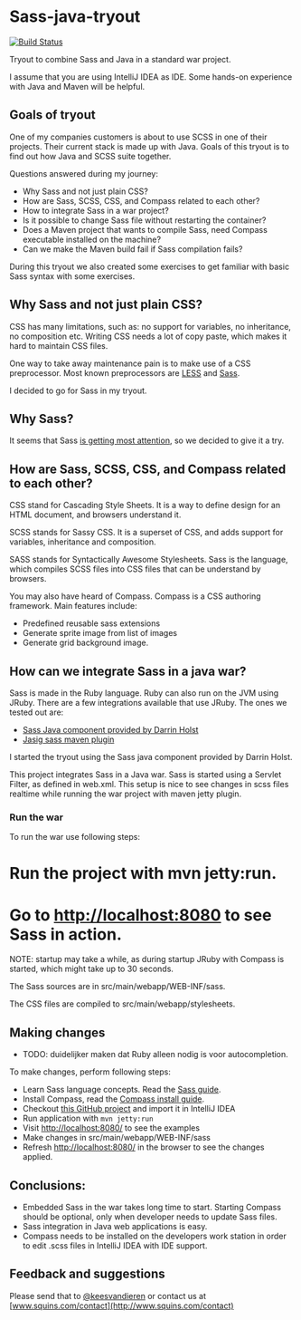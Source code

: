 Sass-java-tryout
================

[![Build Status](https://travis-ci.org/keesvandieren/sass-java-tryout.png)](https://travis-ci.org/keesvandieren/sass-java-tryout)


Tryout to combine Sass and Java in a standard war project.

I assume that you are using IntelliJ IDEA as IDE. Some hands-on experience with Java and Maven will be helpful.

## Goals of tryout

One of my companies customers is about to use SCSS in one of their projects. Their current stack is made up with Java.  Goals of this tryout is to find out how Java and SCSS suite together.

Questions answered during my journey:

 * Why Sass and not just plain CSS?
 * How are Sass, SCSS, CSS, and Compass related to each other? 
 * How to integrate Sass in a war project?
 * Is it possible to change Sass file without restarting the container?
 * Does a Maven project that wants to compile Sass, need Compass executable installed on the machine?
 * Can we make the Maven build fail if Sass compilation fails?
 
 During this tryout we also created some exercises to get familiar with basic Sass syntax with some exercises.

## Why Sass and not just plain CSS?
CSS has many limitations, such as: no support for variables, no inheritance, no composition etc. Writing CSS needs a lot of copy paste, which makes it hard to maintain CSS  files.

One way to take away maintenance pain is to make use of a CSS preprocessor. Most known preprocessors are [LESS](http://lesscss.org/) and [Sass](http://sass-lang.com/).

I decided to go for Sass in my tryout.

## Why Sass?
It seems that Sass [is getting most attention](http://www.google.nl/trends/explore#q=%2Fm%2F054k6n_%2C%20%2Fm%2F03qlp8&cmpt=q), so we decided to give it a try.

## How are Sass, SCSS, CSS, and Compass related to each other?
CSS stand for Cascading Style Sheets. It is a way to define design for an HTML document, and browsers understand it.
 
SCSS stands for Sassy CSS. It is a superset of CSS, and adds support for variables, inheritance and composition.

SASS stands for Syntactically Awesome Stylesheets. Sass is the language, which compiles SCSS files into CSS files that can be understand by browsers.

You may also have heard of Compass. Compass is a CSS authoring framework. Main features include:

* Predefined reusable sass extensions
* Generate sprite image from list of images
* Generate grid background image.

## How can we integrate Sass in a java war?

Sass is made in the Ruby language. Ruby can also run on the JVM using JRuby. There are a few integrations available that
use JRuby. The ones we tested out are:
* [Sass Java component provided by Darrin Holst](https://github.com/darrinholst/sass-java)
* [Jasig sass maven plugin](https://github.com/Jasig/sass-maven-plugin)

I started the tryout using the Sass java component provided by Darrin Holst.

This project integrates Sass in a Java war. Sass is started using a Servlet Filter, as defined in web.xml. This setup is nice to see changes in scss files realtime while running the war project with maven jetty plugin.

### Run the war

To run the war use following steps:
# Run the project with mvn jetty:run.
# Go to [http://localhost:8080](http://localhost:8080) to see Sass in action.

NOTE: startup may take a while, as during startup JRuby with Compass is started, which might take up to 30 seconds.

The Sass sources are in src/main/webapp/WEB-INF/sass.

The CSS files are compiled to src/main/webapp/stylesheets.

## Making changes

* TODO: duidelijker maken dat Ruby alleen nodig is voor autocompletion.

To make changes, perform following steps:

* Learn Sass language concepts. Read the [Sass guide](http://Sass-lang.com/guide).
* Install Compass, read the [Compass install guide](http://compass-style.org/install/).
* Checkout [this GitHub project](https://github.com/keesvandieren/Sass-java-tryout) and import it in IntelliJ IDEA
* Run application with `mvn jetty:run`
* Visit [http://localhost:8080/](http://localhost:8080/) to see the examples
* Make changes in src/main/webapp/WEB-INF/sass
* Refresh [http://localhost:8080/](http://localhost:8080/) in the browser to see the changes applied. 

## Conclusions:
* Embedded Sass in the war takes long time to start. Starting Compass should be optional, only when developer needs
  to update Sass files.
* Sass integration in Java web applications is easy.
* Compass needs to be installed on the developers work station in order to edit .scss files in IntelliJ IDEA with IDE support.

## Feedback and suggestions
Please send that to [@keesvandieren](https://twitter.com/keesvandieren) or contact us at 
[www.squins.com/contact](http://www.squins.com/contact)





 
 
 
 

